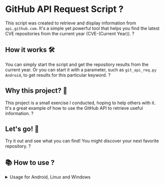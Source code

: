 # GitHub API Request Script ?

This script was created to retrieve and display information from `api.github.com`. It's a simple yet powerful tool that helps you find the latest CVE repositories from the current year (CVE-(Current Year)). ?

## How it works 🛠️

You can simply start the script and get the repository results from the current year. Or you can start it with a parameter, such as `git_api_req.py Android`, to get results for this particular keyword. ?

## Why this project? 🤖

This project is a small exercise I conducted, hoping to help others with it. It's a great example of how to use the GitHub API to retrieve useful information. ?

## Let's go! 🚀

Try it out and see what you can find! You might discover your next favorite repository. ?
## 📚 How to use ?
<details>
 <summary>Usage for Android, Linux and Windows</summary>
### 📱Tmux Android

```
 python3 git_api_req.py
 
 python3 git_api_req.py Crawler 
```
### 🐧Bash  
```
 python3 git_api_req.py
 
 python3 git_api_req.py Crawler 
```
### 🖥️ Windows  
```
 PS> py git_api_req.py
 PS> py git_api_req.py Crawler 
```

</details>
